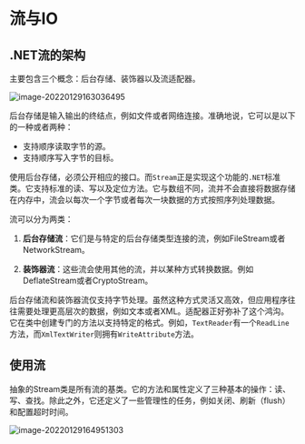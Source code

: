# 流与IO

## .NET流的架构

主要包含三个概念：后台存储、装饰器以及流适配器。

![image-20220129163036495](D:\Hugo_blog\static\images\image-20220129163036495.png)

后台存储是输入输出的终结点，例如文件或者网络连接。准确地说，它可以是以下的一种或者两种：

- 支持顺序读取字节的源。
- 支持顺序写入字节的目标。

使用后台存储，必须公开相应的接口。而`Stream`正是实现这个功能的`.NET`标准类。它支持标准的读、写以及定位方法。它与数组不同，流并不会直接将数据存储在内存中，流会以每次一个字节或者每次一块数据的方式按照序列处理数据。

流可以分为两类：

1. **后台存储流**：它们是与特定的后台存储类型连接的流，例如FileStream或者NetworkStream。

2. **装饰器流**：这些流会使用其他的流，并以某种方式转换数据。例如DeflateStream或者CryptoStream。

后台存储流和装饰器流仅支持字节处理。虽然这种方式灵活又高效，但应用程序往往需要处理更高层次的数据，例如文本或者XML。适配器正好弥补了这个鸿沟。它在类中创建专门的方法以支持特定的格式。例如，`TextReader`有一个`ReadLine`方法，而`XmlTextWriter`则拥有`WriteAttribute`方法。

## 使用流

抽象的Stream类是所有流的基类。它的方法和属性定义了三种基本的操作：读、写、查找。除此之外，它还定义了一些管理性的任务，例如关闭、刷新（flush）和配置超时时间。

![image-20220129164951303](D:\Hugo_blog\static\images\image-20220129164951303.png)
